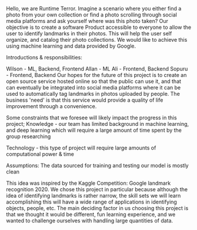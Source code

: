 Hello, we are Runtime Terror. Imagine a scenario where you either find a photo from your own collection or find a photo scrolling through social media platforms and ask yourself where was this photo taken? Our objective is to create a software Product accessible to everyone to allow the user to identify landmarks in their photos. This will help the user self organize, and catalog their photo collections. We would like to achieve this using machine learning and data provided by Google.

Introductions & responsibilities:

Wilson - ML, Backend, Frontend
Allan - ML
Ali - Frontend, Backend
Sopuru - Frontend, Backend
Our hopes for the future of this project is to create an open source service hosted online so that the public can use it, and that can eventually be integrated into social media platforms where it can be used to automatically tag landmarks in photos uploaded by people. The business 'need' is that this service would provide a quality of life improvement through a convenience.

Some constraints that we foresee will likely impact the progress in this project; Knowledge - our team has limited background in machine learning, and deep learning which will require a large amount of time spent by the group researching

Technology - this type of project will require large amounts of computational power & time

Assumptions: The data sourced for training and testing our model is mostly clean

This idea was inspired by the Kaggle Competition: Google landmark recognition 2020. We chose this project in particular because although the idea of identifying landmarks is rather narrow, the skill sets we will learn accomplishing this will have a wide range of applications in identifying objects, people, etc. The main deciding factor in us choosing this project is that we thought it would be different, fun learning experience, and we wanted to challenge ourselves with handling large quantities of data.